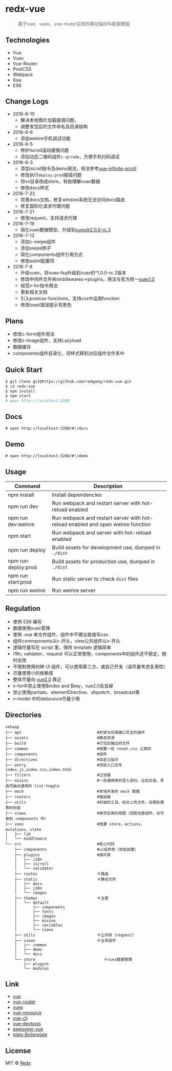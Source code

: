 # redx-vue
> 基于vue、vuex、vue-router实现的移动端SPA框架模版

## Technologies
- Vue
- Vuex
- Vue-Router
- PostCSS
- Webpack
- Koa
- ES6

## Change Logs
- 2016-8-10
  - 解决本地图片加载报错问题，
  - 调整发包后的文件命名及目录结构
- 2016-8-6
  - 添加weinre手机调试功能
- 2016-8-5
  - 修护iscroll滚动缓慢问题
  - 添加动态二维码组件`c-qrcode`，方便手机扫码调试
- 2016-8-3
  - 添加iscroll指令及demo用法，用法参考[vue-infinite-scroll](https://github.com/ElemeFE/vue-infinite-scroll)
  - 修改执行`deploy:prod`报错问题
  - 将vx目录改成store，有助理解vuex数据
  - 修改docs样式
- 2016-7-22
  - 完善docs文档，修复window系统无法访问docs路由
  - 修复国际化请求代理问题
- 2016-7-21
  - 修改request，支持请求代理
- 2016-7-19
  - 简化vuex数据模型，升级到[vuex@2.0.0-rc.3](https://github.com/vuejs/vuex/releases/tag/v2.0.0-rc.1)
- 2016-7-13
  - 添加c-swipe组件
  - 添加swipe例子
  - 简化components组件引用方式
  - 修改eslint配置项
- 2016-7-8
  - 升级vuex，将vuex-fsa升级到vuex的^1.0.0-rc.2版本
  - 修改中间件文件夹middlewares->plugins，用法与官方统一[vuex1.0](http://vuex.vuejs.org/en/plugins.html)
  - 规范v-for指令用法
  - 更新相关文档
  - 引入postcss-functions，支持css中运用function
  - 修改toast错误提示背景色

## Plans
- 修改c-form组件用法
- 修改c-image组件，支持Lazyload
- 数据缓存
- components组件目录化，将样式移到对应组件文件夹中

## Quick Start

```bash
$ git clone git@https://github.com/redgang/redx-vue.git
$ cd redx-vue
$ npm install
$ npm start
# open http://localhost:3200
```
## Docs
```
# open http://localhost:3200/#!/docs
```

## Demo
```
# open http://localhost:3200/#!/demo
```

## Usage
|Command|Description|
|---|---|
|npm install|Install dependencies|
|npm run dev|Run webpack and restart server with hot-reload enabled|
|npm run dev:weinre|Run webpack and restart server with hot-reload enabled and open weinre function|
|npm start|Run webpack and server with hot-reload enabled|
|npm run deploy|Build assets for development use, dumped in `./dist`|
|npm run deploy:prod|Build assets for production use, dumped in `./dist`|
|npm run start:prod|Run static server to check `dist` files|
|npm run weinre|Run weinre server|


## Regulation
- 使用 ES6 编写
- 数据使用vuex管理
- 使用 .vue 单文件组件，组件中不建议直接写css
- 组件commponents以c-开头，view公共组件以v-开头
- 逻辑尽量写在 script 里，保持 template 逻辑简单
- i18n, validator，request 可以正常使用，components中的组件还不稳定，随时会改
- 不限制使用何种 UI 组件，可以使用第三方，或自己开发（请尽量考虑复用性）
- 尽量使用小的依赖库
- 整体尽量向 [vue2.0](https://github.com/vuejs/vue/issues/2873) 靠近
- v-for中禁止使用$index and $key，vue2.0会去掉
- 禁止使用partials、elementDirective、$dispatch、$broadcast等
- v-model 中的debounce尽量少用


## Directories
```
xkhwap
├── api                                 #封装与后端接口交互的操作
├── assets                              #静态资源
├── build                               #打包后输出的文件
├── common                              #放置一些 reset.css 之类的
├── components                          #组件
├── directives                          #自定义指令
├── entry                               #项目入口文件 index.js,index.css,index.html
├── filters                             #过滤器
├── mixins                              #一些通用类的混入部分。比如全选、多选可抽出通用的 list-toggle
├── mock                                #本地开发的 mock 数据
├── routers                             #路由器
├── utils                               #封装的工具，如对上传文件、日期处理等的封装
├── views                               #单页应用的视图（视图也是组件，也可放到 components 中）
├── vuex                                #放置 store，actions，mutations，state
│   ├── lib
│   └── middleware
└── src                                 #核心代码
    ├── components                      #ui组件库（目前自建）
    ├── plugins                         #插件库
    │   ├── i18n
    │   ├── iscroll
    │   └── validator
    ├── routes                          ＃路由
    ├── static                          ＃静态文件
    │   ├── docs
    │   ├── i18n                        
    │   └── images
    ├── themes                          ＃主题
    │   └── default
    │       ├── components              
    │       ├── fonts                   
    │       ├── images
    │       ├── mixins                  
    │       ├── variables               
    │       └── views                   
    ├── utils                           ＃公共库（request）
    ├── views                           ＃业务组件
    │   ├── common                      
    │   ├── demo                        
    │   └── docs                        
    └── store                              ＃vuex数据管理
        ├── plugins
        └── modules
```

## Link
- [vue](https://github.com/vuejs/vue) 
- [vue-router](https://github.com/vuejs/vue-router)
- [vuex](https://github.com/vuejs/vuex)
- [vue-resource](https://github.com/vuejs/vue-resource)
- [vue-cli](https://github.com/vuejs/vue-cli)
- [vue-devtools](https://github.com/vuejs/vue-devtools)
- [awesome-vue](https://github.com/vuejs/awesome-vue)
- [plato Boilerplate](https://github.com/crossjs/plato)

## License

MIT &copy; [Redx](https://github.com/redgang)